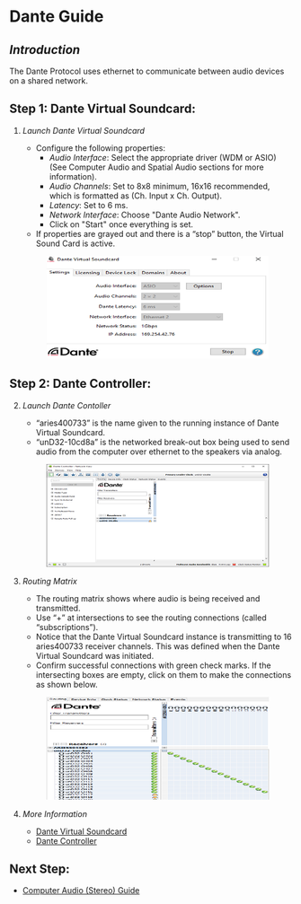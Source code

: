 # Dante Guide

## *Introduction*  
The Dante Protocol uses ethernet to communicate between audio devices on a shared network. 

## Step 1: Dante Virtual Soundcard: 
1. *Launch Dante Virtual Soundcard*


   - Configure the following properties:  
     - *Audio Interface*: Select the appropriate driver (WDM or ASIO) (See Computer Audio and Spatial Audio sections for more information).  
     - *Audio Channels*: Set to 8x8 minimum, 16x16 recommended, which is formatted as (Ch. Input x Ch. Output).  
     - *Latency*: Set to 6 ms.  
     - *Network Interface*: Choose "Dante Audio Network".
     - Click on "Start" once everything is set.  
   - If properties are grayed out and there is a “stop” button, the Virtual Sound Card is active.
   <p align="center">
     <img src="../images/sa/dvs.png" width="396" height="183" alt="Open Device">
   </p>

## Step 2: Dante Controller: 
2. *Launch Dante Contoller*

   - “aries400733” is the name given to the running instance of Dante Virtual Soundcard.
   - “unD32-10cd8a” is the networked break-out box being used to send audio from the computer over ethernet to the speakers
via analog.
   <p align="center">
     <img src="../images/sa/dc.png" width="396" height="183" alt="Open Device">
   </p>

3. *Routing Matrix*  
   - The routing matrix shows where audio is being received and transmitted.  
   - Use “+” at intersections to see the routing connections (called “subscriptions”).
   - Notice that the Dante Virtual Soundcard instance is transmitting to 16 aries400733 receiver channels. This was defined when the Dante Virtual Soundcard was initiated.  
   - Confirm successful connections with green check marks. If the intersecting boxes are empty, click on them to
make the connections as shown below.
   <p align="center">
     <img src="../images/sa/16.png" width="396" height="183" alt="Open Device">
   </p>

4. *More Information*  
     - [Dante Virtual Soundcard](https://dev.audinate.com/GA/dvs/userguide/webhelp/content/front_page.htm)  
     - [Dante Controller](https://dev.audinate.com/GA/dante-controller/userguide/webhelp/content/front_page.htm)


## Next Step:
   - [Computer Audio (Stereo) Guide](stereo.md)  

